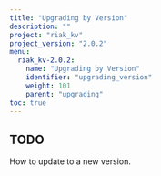 ```yaml
---
title: "Upgrading by Version"
description: ""
project: "riak_kv"
project_version: "2.0.2"
menu:
  riak_kv-2.0.2:
    name: "Upgrading by Version"
    identifier: "upgrading_version"
    weight: 101
    parent: "upgrading"
toc: true
---
```


## TODO

How to update to a new version.
